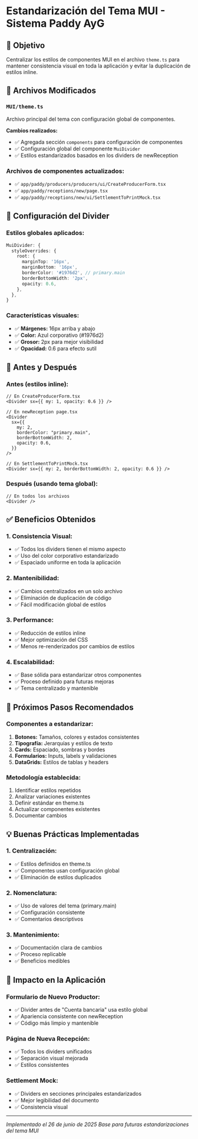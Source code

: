 # Estandarización del Tema MUI - Sistema Paddy AyG

## 🎯 Objetivo

Centralizar los estilos de componentes MUI en el archivo `theme.ts` para mantener consistencia visual en toda la aplicación y evitar la duplicación de estilos inline.

## 📁 Archivos Modificados

### `MUI/theme.ts`
Archivo principal del tema con configuración global de componentes.

**Cambios realizados:**
- ✅ Agregada sección `components` para configuración de componentes
- ✅ Configuración global del componente `MuiDivider`
- ✅ Estilos estandarizados basados en los dividers de newReception

### Archivos de componentes actualizados:
- ✅ `app/paddy/producers/producers/ui/CreateProducerForm.tsx`
- ✅ `app/paddy/receptions/new/page.tsx`
- ✅ `app/paddy/receptions/new/ui/SettlementToPrintMock.tsx`

## 🎨 Configuración del Divider

### **Estilos globales aplicados:**
```typescript
MuiDivider: {
  styleOverrides: {
    root: {
      marginTop: '16px',
      marginBottom: '16px',
      borderColor: '#1976d2', // primary.main
      borderBottomWidth: '2px',
      opacity: 0.6,
    },
  },
}
```

### **Características visuales:**
- ✅ **Márgenes:** 16px arriba y abajo
- ✅ **Color:** Azul corporativo (#1976d2)
- ✅ **Grosor:** 2px para mejor visibilidad
- ✅ **Opacidad:** 0.6 para efecto sutil

## 🔄 Antes y Después

### **Antes (estilos inline):**
```tsx
// En CreateProducerForm.tsx
<Divider sx={{ my: 1, opacity: 0.6 }} />

// En newReception page.tsx
<Divider
  sx={{
    my: 2,
    borderColor: "primary.main",
    borderBottomWidth: 2,
    opacity: 0.6,
  }}
/>

// En SettlementToPrintMock.tsx
<Divider sx={{ my: 2, borderBottomWidth: 2, opacity: 0.6 }} />
```

### **Después (usando tema global):**
```tsx
// En todos los archivos
<Divider />
```

## ✅ Beneficios Obtenidos

### **1. Consistencia Visual:**
- ✅ Todos los dividers tienen el mismo aspecto
- ✅ Uso del color corporativo estandarizado
- ✅ Espaciado uniforme en toda la aplicación

### **2. Mantenibilidad:**
- ✅ Cambios centralizados en un solo archivo
- ✅ Eliminación de duplicación de código
- ✅ Fácil modificación global de estilos

### **3. Performance:**
- ✅ Reducción de estilos inline
- ✅ Mejor optimización del CSS
- ✅ Menos re-renderizados por cambios de estilos

### **4. Escalabilidad:**
- ✅ Base sólida para estandarizar otros componentes
- ✅ Proceso definido para futuras mejoras
- ✅ Tema centralizado y mantenible

## 🚀 Próximos Pasos Recomendados

### **Componentes a estandarizar:**
1. **Botones:** Tamaños, colores y estados consistentes
2. **Tipografía:** Jerarquías y estilos de texto
3. **Cards:** Espaciado, sombras y bordes
4. **Formularios:** Inputs, labels y validaciones
5. **DataGrids:** Estilos de tablas y headers

### **Metodología establecida:**
1. Identificar estilos repetidos
2. Analizar variaciones existentes
3. Definir estándar en theme.ts
4. Actualizar componentes existentes
5. Documentar cambios

## 💡 Buenas Prácticas Implementadas

### **1. Centralización:**
- ✅ Estilos definidos en theme.ts
- ✅ Componentes usan configuración global
- ✅ Eliminación de estilos duplicados

### **2. Nomenclatura:**
- ✅ Uso de valores del tema (primary.main)
- ✅ Configuración consistente
- ✅ Comentarios descriptivos

### **3. Mantenimiento:**
- ✅ Documentación clara de cambios
- ✅ Proceso replicable
- ✅ Beneficios medibles

## 🎯 Impacto en la Aplicación

### **Formulario de Nuevo Productor:**
- ✅ Divider antes de "Cuenta bancaria" usa estilo global
- ✅ Apariencia consistente con newReception
- ✅ Código más limpio y mantenible

### **Página de Nueva Recepción:**
- ✅ Todos los dividers unificados
- ✅ Separación visual mejorada
- ✅ Estilos consistentes

### **Settlement Mock:**
- ✅ Dividers en secciones principales estandarizados
- ✅ Mejor legibilidad del documento
- ✅ Consistencia visual

---

*Implementado el 26 de junio de 2025*
*Base para futuras estandarizaciones del tema MUI*

